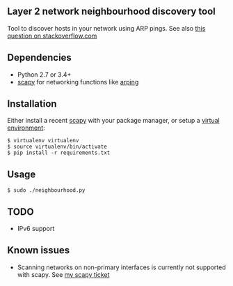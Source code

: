 ## Layer 2 network neighbourhood discovery tool ##

Tool to discover hosts in your network using ARP pings.
See also [this question on stackoverflow.com][3]

## Dependencies ##

* Python 2.7 or 3.4+
* [scapy][1] for networking functions like [arping][2]

## Installation ##

Either install a recent [scapy][1] with your package manager,
or setup a [virtual environment][5]:

```
$ virtualenv virtualenv
$ source virtualenv/bin/activate
$ pip install -r requirements.txt
```

## Usage ##

```
$ sudo ./neighbourhood.py
```

## TODO ##

* IPv6 support

## Known issues ##

* Scanning networks on non-primary interfaces is currently not supported with scapy. See [my scapy ticket][4]


[1]: http://www.secdev.org/projects/scapy/
[2]: http://en.wikipedia.org/wiki/Arping
[3]: http://stackoverflow.com/questions/207234/list-of-ip-addresses-hostnames-from-local-network-in-python/
[4]: https://bitbucket.org/secdev/scapy/issues/537/srp-doesnt-honor-interface-parameter-iface
[5]: https://docs.python-guide.org/dev/virtualenvs/
